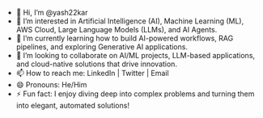 - 👋 Hi, I’m @yash22kar
- 👀 I’m interested in Artificial Intelligence (AI), Machine Learning (ML), AWS Cloud, Large Language Models (LLMs), and AI Agents.
- 🌱 I’m currently learning how to build AI-powered workflows, RAG pipelines, and exploring Generative AI applications.
- 💞️ I’m looking to collaborate on AI/ML projects, LLM-based applications, and cloud-native solutions that drive innovation.
- 📫 How to reach me: LinkedIn | Twitter | Email
- 😄 Pronouns: He/Him
- ⚡ Fun fact: I enjoy diving deep into complex problems and turning them into elegant, automated solutions!

<!---
yash22kar/yash22kar is a ✨ special ✨ repository because its `README.md` (this file) appears on your GitHub profile.
You can click the Preview link to take a look at your changes.
--->
